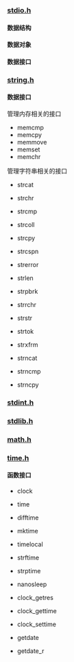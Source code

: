 

### [stdio.h](./stdio.md)


#### 数据结构

#### 数据对象

#### 数据接口


### [string.h](./string.md)

#### 数据接口

管理内存相关的接口

* memcmp
* memcpy
* memmove
* memset
* memchr

管理字符串相关的接口

* strcat
* strchr
* strcmp
* strcoll
* strcpy
* strcspn
* strerror
* strlen
* strpbrk
* strrchr
* strstr
* strtok
* strxfrm

* strncat
* strncmp
* strncpy

### [stdint.h](./stdint.md)

### [stdlib.h](./stdint.md)

### [math.h]()


### [time.h](./time.md)


#### 函数接口

* clock
* time
* difftime
* mktime
* timelocal

* strftime
* strptime

* nanosleep
* clock_getres
* clock_gettime
* clock_settime

* getdate
* getdate_r